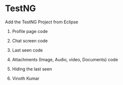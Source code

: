 # TestNG
Add the TestNG Project from Eclipse

1. Profile page code

2. Chat screen code

3. Last seen code 

4. Attachments (Image, Audio, video, Documents) code

5. Hiding the last seen

6. Vinoth Kumar 
